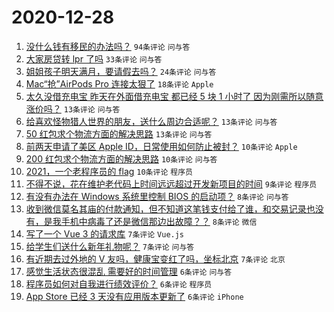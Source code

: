 # 2020-12-28

1. [没什么钱有移民的办法吗？](https://www.v2ex.com/t/739499) ``94条评论`` ``问与答``
1. [大家房贷转 lpr 了吗](https://www.v2ex.com/t/739497) ``33条评论`` ``问与答``
1. [姐姐孩子明天满月，要请假去吗？](https://www.v2ex.com/t/739501) ``24条评论`` ``问与答``
1. [Mac“抢”AirPods Pro 连接太狠了](https://www.v2ex.com/t/739521) ``18条评论`` ``Apple``
1. [太久没借充电宝 昨天在外面借充电宝 都已经 5 块 1 小时了 因为刚需所以随意涨价吗？](https://www.v2ex.com/t/739541) ``13条评论`` ``问与答``
1. [给喜欢怪物猎人世界的朋友，送什么周边合适呢？](https://www.v2ex.com/t/739522) ``13条评论`` ``问与答``
1. [50 红包求个物流方面的解决思路](https://www.v2ex.com/t/739513) ``13条评论`` ``问与答``
1. [前两天申请了美区 Apple ID，日常使用如何防止被封？](https://www.v2ex.com/t/739530) ``10条评论`` ``Apple``
1. [200 红包求个物流方面的解决思路](https://www.v2ex.com/t/739529) ``10条评论`` ``问与答``
1. [2021，一个老程序员的 flag](https://www.v2ex.com/t/739527) ``10条评论`` ``程序员``
1. [不得不说，花在维护老代码上时间远远超过开发新项目的时间](https://www.v2ex.com/t/739520) ``9条评论`` ``程序员``
1. [有没有办法在 Windows 系统里控制 BIOS 的启动项？](https://www.v2ex.com/t/739535) ``8条评论`` ``问与答``
1. [收到微信莫名其庙的付款通知，但不知道这笔钱支付给了谁，和交易记录也没有，是我手机中病毒了还是微信那边出故障？？](https://www.v2ex.com/t/739516) ``8条评论`` ``微信``
1. [写了一个 Vue 3 的请求库](https://www.v2ex.com/t/739533) ``7条评论`` ``Vue.js``
1. [给学生们送什么新年礼物呢？](https://www.v2ex.com/t/739518) ``7条评论`` ``问与答``
1. [有近期去过外地的 V 友吗，健康宝变红了吗，坐标北京](https://www.v2ex.com/t/739510) ``7条评论`` ``北京``
1. [感觉生活状态很混乱 需要好的时间管理](https://www.v2ex.com/t/739543) ``6条评论`` ``问与答``
1. [程序员如何对自我进行绩效评价？](https://www.v2ex.com/t/739542) ``6条评论`` ``程序员``
1. [App Store 已经 3 天没有应用版本更新了](https://www.v2ex.com/t/739539) ``6条评论`` ``iPhone``
